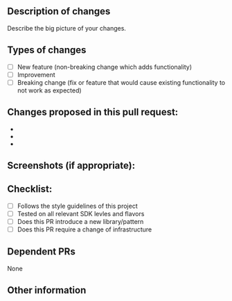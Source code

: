 ## Description of changes
Describe the big picture of your changes.

## Types of changes
- [ ] New feature (non-breaking change which adds functionality)
- [ ] Improvement 
- [ ] Breaking change (fix or feature that would cause existing functionality to not work as expected)

## Changes proposed in this pull request:
-
-
-
## Screenshots (if appropriate):

## Checklist:
- [ ] Follows the style guidelines of this project
- [ ] Tested on all relevant SDK levles and flavors
- [ ] Does this PR introduce a new library/pattern
- [ ] Does this PR require a change of infrastructure
## Dependent PRs
None
## Other information
